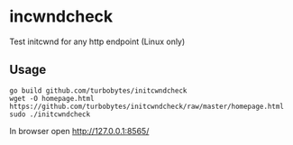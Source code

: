 incwndcheck
===========

Test initcwnd for any http endpoint (Linux only)

Usage
-----

```
go build github.com/turbobytes/initcwndcheck
wget -O homepage.html https://github.com/turbobytes/initcwndcheck/raw/master/homepage.html
sudo ./initcwndcheck
```

In browser open http://127.0.0.1:8565/